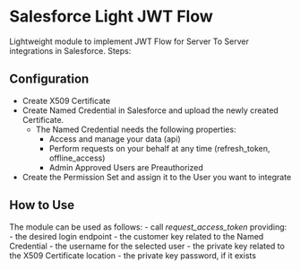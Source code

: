 # Salesforce Light JWT Flow

Lightweight module to implement JWT Flow for Server To Server
integrations in Salesforce. Steps:

## Configuration

- Create X509 Certificate
- Create Named Credential in Salesforce and upload the newly created Certificate.
    - The Named Credential needs the following properties:
        - Access and manage your data (api)
        - Perform requests on your behalf at any time (refresh_token, offline_access)
        - Admin Approved Users are Preauthorized
- Create the Permission Set and assign it to the User you want to integrate

## How to Use

The module can be used as follows:
    - call *request_access_token* providing:
        - the desired login endpoint
        - the customer key related to the Named Credential
        - the username for the selected user
        - the private key related to the X509 Certificate location
        - the private key password, if it exists